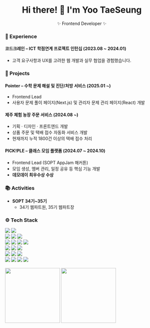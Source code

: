 <h1 align="center">Hi there! 👋 I'm Yoo TaeSeung</h1>
<p align="center">✨ Frontend Developer ✨</p>

### 💼 Experience

#### 코드크레인 – ICT 학점연계 프로젝트 인턴십 (2023.08 ~ 2024.01)
- 고객 요구사항과 UX를 고려한 웹 개발과 실무 협업을 경험했습니다.

### 🚀 Projects

#### Pointer – 수학 문제 해설 및 진단/처방 서비스 (2025.01 ~)  
- Frontend Lead  
- 사용자 문제 풀이 페이지(Next.js) 및 관리자 문제 관리 페이지(React) 개발  

#### 제주 체험 농장 주문 서비스 (2024.08 ~)  
- 기획 · 디자인 · 프론트엔드 개발  
- 상품 주문 및 택배 접수 자동화 서비스 개발  
- 현재까지 누적 1800건 이상의 택배 접수 처리  

#### PICK!PLE – 클래스 모임 플랫폼 (2024.07 ~ 2024.10)  
- Frontend Lead (SOPT AppJam 해커톤)  
- 모임 생성, 멤버 관리, 일정 공유 등 핵심 기능 개발  
- **데모데이 최우수상 수상**

### 📚 Activities

- **SOPT 34기~35기**
  - 34기 웹파트원, 35기 웹파트장

### ⚙️ Tech Stack

<!-- Language & Framework -->
<div>
  <img src="https://img.shields.io/badge/JavaScript-F7DF1E?style=flat&logo=javascript&logoColor=black"/>
  <img src="https://img.shields.io/badge/TypeScript-3178C6?style=flat&logo=typescript&logoColor=white"/>
</div>

<!-- UI Development -->
<div>
  <img src="https://img.shields.io/badge/React-20232A?style=flat&logo=react&logoColor=61DAFB"/>
  <img src="https://img.shields.io/badge/Next.js-000000?style=flat&logo=next.js&logoColor=white"/>
  <img src="https://img.shields.io/badge/Vite-646CFF?style=flat&logo=vite&logoColor=white"/>
</div>

<!-- State & Data Management -->
<div>
  <img src="https://img.shields.io/badge/TanStack_Query-00435B?style=flat&logo=reactquery&logoColor=FE4153"/>
  <img src="https://img.shields.io/badge/Jotai-000000?style=flat&logo=ghostery&logoColor=white"/>
  <img src="https://img.shields.io/badge/React_Hook_Form-EC5990?style=flat&logo=reacthookform&logoColor=white"/>
  <img src="https://img.shields.io/badge/Zod-3E77E9?style=flat&logo=zod&logoColor=white"/>
</div>

<!-- Styling -->
<div>
  <img src="https://img.shields.io/badge/Styled--Components-DB7093?style=flat&logo=styled-components&logoColor=white"/>
  <img src="https://img.shields.io/badge/Emotion-9B51E0?style=flat&logo=emotion&logoColor=white"/>
  <img src="https://img.shields.io/badge/TailwindCSS-06B6D4?style=flat&logo=tailwindcss&logoColor=white"/>
</div>

<!-- Tooling & Dev Experience -->
<div>
  <img src="https://img.shields.io/badge/ESLint-4B32C3?style=flat&logo=eslint&logoColor=white"/>
  <img src="https://img.shields.io/badge/Prettier-F7B93E?style=flat&logo=prettier&logoColor=white"/>
  <img src="https://img.shields.io/badge/GitHub_Actions-2088FF?style=flat&logo=githubactions&logoColor=white"/>
</div>

<!-- Infra & Monitoring -->
<div>
  <img src="https://img.shields.io/badge/Vercel-000000?style=flat&logo=vercel&logoColor=white"/>
  <img src="https://img.shields.io/badge/AWS-232F3E?style=flat&logo=amazonwebservices&logoColor=white"/>
  <img src="https://img.shields.io/badge/Sentry-362D59?style=flat&logo=sentry&logoColor=white"/>
  <img src="https://img.shields.io/badge/Google_Analytics-E37400?style=flat&logo=google-analytics&logoColor=white"/>
</div>
<br/>
<div>

  <img src="https://github-readme-stats.vercel.app/api?username=gudusol&show_icons=true&theme=radical" height="180" />
  <img src="http://mazassumnida.wtf/api/generate_badge?boj=remicon99" height="180" />

</div>


